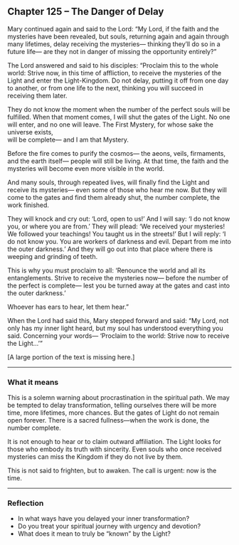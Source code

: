 ## Chapter 125 – The Danger of Delay

Mary continued again and said to the Lord: “My Lord, if the faith and the mysteries have been revealed, but souls, returning again and again through many lifetimes, delay receiving the mysteries— thinking they’ll do so in a future life— are they not in danger of missing the opportunity entirely?”

The Lord answered and said to his disciples: “Proclaim this to the whole world: Strive now, in this time of affliction, to receive the mysteries of the Light and enter the Light-Kingdom. Do not delay, putting it off from one day to another, or from one life to the next, thinking you will succeed in receiving them later.

They do not know the moment when the number of the perfect souls will be fulfilled. When that moment comes, I will shut the gates of the Light. No one will enter, and no one will leave. The First Mystery, for whose sake the universe exists,  
will be complete— and I am that Mystery.

Before the fire comes to purify the cosmos— the aeons, veils, firmaments, and the earth itself— people will still be living. At that time, the faith and the mysteries will become even more visible in the world.

And many souls, through repeated lives, will finally find the Light and receive its mysteries— even some of those who hear me now. But they will come to the gates and find them already shut, the number complete, the work finished.

They will knock and cry out: ‘Lord, open to us!’ And I will say: ‘I do not know you, or where you are from.’ They will plead: ‘We received your mysteries! We followed your teachings! You taught us in the streets!’ But I will reply: ‘I do not know you. You are workers of darkness and evil. Depart from me into the outer darkness.’ And they will go out into that place where there is weeping and grinding of teeth.

This is why you must proclaim to all: ‘Renounce the world and all its entanglements. Strive to receive the mysteries now— before the number of the perfect is complete— lest you be turned away at the gates and cast into the outer darkness.’

Whoever has ears to hear, let them hear.”

When the Lord had said this, Mary stepped forward and said: “My Lord, not only has my inner light heard, but my soul has understood everything you said. Concerning your words— ‘Proclaim to the world: Strive now to receive the Light…’”  

[A large portion of the text is missing here.]

---

### What it means

This is a solemn warning about procrastination in the spiritual path. We may be tempted to delay transformation, telling ourselves there will be more time, more lifetimes, more chances. But the gates of Light do not remain open forever. There is a sacred fullness—when the work is done, the number complete.

It is not enough to hear or to claim outward affiliation. The Light looks for those who embody its truth with sincerity. Even souls who once received mysteries can miss the Kingdom if they do not live by them.

This is not said to frighten, but to awaken. The call is urgent: now is the time.

---

### Reflection

* In what ways have you delayed your inner transformation?
* Do you treat your spiritual journey with urgency and devotion?
* What does it mean to truly be “known” by the Light?
